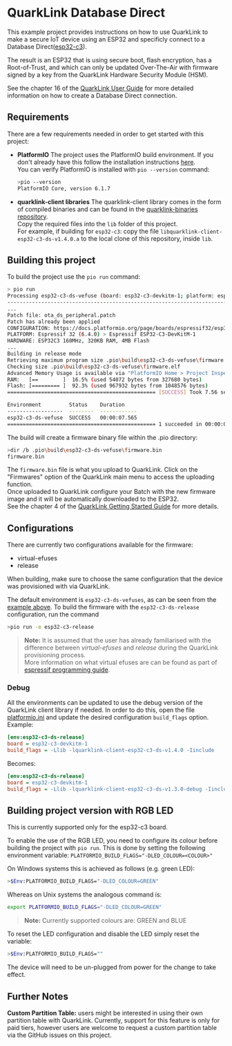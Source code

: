 # QuarkLink Database Direct

This example project provides instructions on how to use QuarkLink to make a secure IoT device using an ESP32 and specificly connect to a Database Direct([esp32-c3](https://docs.espressif.com/projects/esp-idf/en/latest/esp32c3/hw-reference/esp32c3/user-guide-devkitm-1.html)).

The result is an ESP32 that is using secure boot, flash encryption, has a Root-of-Trust, and which can only be updated Over-The-Air with firmware signed by a key from the QuarkLink Hardware Security Module (HSM).

See the chapter 16 of the [QuarkLink User Guide](https://cryptoquantique.github.io/QuarkLink_User_Guide.pdf) for more detailed information on how to create a Database Direct connection.

## Requirements

There are a few requirements needed in order to get started with this project:

- **PlatformIO**
    The project uses the PlatformIO build environment. If you don't already have this follow the installation instructions [here](https://platformio.org/install).  
    You can verify PlatformIO is installed with ```pio --version``` command:
    ```sh
    >pio --version
    PlatformIO Core, version 6.1.7
    ``` 
- **quarklink-client libraries**
    The quarklink-client library comes in the form of compiled binaries and can be found in the [quarklink-binaries repository](https://github.com/cryptoquantique/quarklink-binaries/tree/main/quarklink-client).  
    Copy the required files into the `lib` folder of this project.  
    For example, if building for `esp32-c3`: copy the file `libquarklink-client-esp32-c3-ds-v1.4.0.a` to the local clone of this repository, inside `lib`.

## Building this project

To build the project use the ```pio run``` command:
```sh
> pio run
Processing esp32-c3-ds-vefuse (board: esp32-c3-devkitm-1; platform: espressif32 @6.4.0; framework: espidf)
------------------------------------------------------------------------------------------------------------------------------Verbose mode can be enabled via `-v, --verbose` option
...
Patch file: ota_ds_peripheral.patch
Patch has already been applied
CONFIGURATION: https://docs.platformio.org/page/boards/espressif32/esp32-c3-devkitm-1.html
PLATFORM: Espressif 32 (6.4.0) > Espressif ESP32-C3-DevKitM-1
HARDWARE: ESP32C3 160MHz, 320KB RAM, 4MB Flash
...
Building in release mode
Retrieving maximum program size .pio\build\esp32-c3-ds-vefuse\firmware.elf
Checking size .pio\build\esp32-c3-ds-vefuse\firmware.elf
Advanced Memory Usage is available via "PlatformIO Home > Project Inspect"
RAM:   [==        ]  16.5% (used 54072 bytes from 327680 bytes)
Flash: [========= ]  92.3% (used 967932 bytes from 1048576 bytes)
================================================ [SUCCESS] Took 7.56 seconds ================================================

Environment         Status    Duration
------------------  --------  ------------
esp32-c3-ds-vefuse  SUCCESS   00:00:07.565
================================================ 1 succeeded in 00:00:07.565 ================================================ 

```

The build will create a firmware binary file within the .pio directory:
```sh
>dir /b .pio\build\esp32-c3-ds-vefuse\firmware.bin
firmware.bin
```

The ```firmware.bin``` file is what you upload to QuarkLink. Click on the "Firmwares" option of the QuarkLink main menu to access the uploading function.  
Once uploaded to QuarkLink configure your Batch with the new firmware image and it will be automatically downloaded to the ESP32.  
See the chapter 4 of the  [QuarkLink Getting Started Guide](https://github.com/cryptoquantique/cryptoquantique.github.io/blob/main/QuarkLink%20Ignite%20Getting%20Started%20Guide%20V1.00.pdf) for more details.

## Configurations
There are currently two configurations available for the firmware:
- virtual-efuses
- release

When building, make sure to choose the same configuration that the device was provisioned with via QuarkLink.

The default environment is `esp32-c3-ds-vefuses`, as can be seen from the [example above](#building-this-project). To build the firmware with the `esp32-c3-ds-release` configuration, run the command 
```sh
>pio run -e esp32-c3-release
```

>**Note:** It is assumed that the user has already familiarised with the difference between *virtual-efuses* and *release* during the QuarkLink provisioning process.  
More information on what virtual efuses are can be found as part of [espressif programming guide](https://docs.espressif.com/projects/esp-idf/en/latest/esp32/api-reference/system/efuse.html#virtual-efuses).

### Debug
All the environments can be updated to use the debug version of the QuarkLink client library if needed. In order to do this, open the file [platformio.ini](platformio.ini) and update the desired configuration `build_flags` option.  
Example:
```ini
[env:esp32-c3-ds-release]
board = esp32-c3-devkitm-1
build_flags = -Llib -lquarklink-client-esp32-c3-ds-v1.4.0 -Iinclude
```
Becomes:
```ini
[env:esp32-c3-ds-release]
board = esp32-c3-devkitm-1
build_flags = -Llib -lquarklink-client-esp32-c3-ds-v1.3.0-debug -Iinclude
```

## Building project version with RGB LED
This is currently supported only for the esp32-c3 board.

To enable the use of the RGB LED, you need to configure its colour before building the project with ```pio run```. This is done by setting the following environment variable:
```PLATFORMIO_BUILD_FLAGS="-DLED_COLOUR=<COLOUR>"```

On Windows systems this is achieved as follows (e.g. green LED):
```sh
>$Env:PLATFORMIO_BUILD_FLAGS="-DLED_COLOUR=GREEN"
```
Whereas on Unix systems the analogous command is:
```sh
export PLATFORMIO_BUILD_FLAGS="-DLED_COLOUR=GREEN"
``` 

>**Note:** Currently supported colours are: GREEN and BLUE

To reset the LED configuration and disable the LED simply reset the variable:
```sh
>$Env:PLATFORMIO_BUILD_FLAGS=""
```

The device will need to be un-plugged from power for the change to take effect.

## Further Notes
**Custom Partition Table:** users might be interested in using their own partition table with QuarkLink. Currently, support for this feature is only for paid tiers, however users are welcome to request a custom partition table via the GitHub issues on this project.
